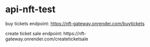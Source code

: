 # api-nft-test
buy tickets endpoint: https://nft-gateway.onrender.com/buytickets
</hr>
create ticket sale endpoint: https://nft-gateway.onrender.com/createticketsale
